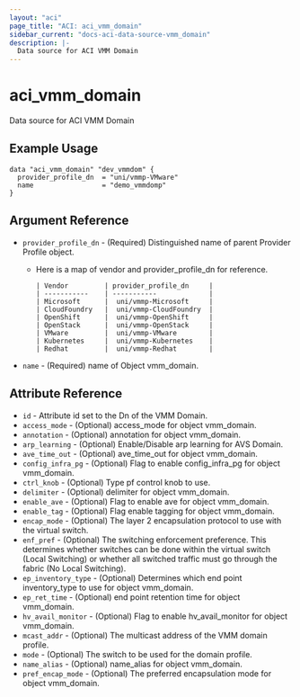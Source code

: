 ```yaml
---
layout: "aci"
page_title: "ACI: aci_vmm_domain"
sidebar_current: "docs-aci-data-source-vmm_domain"
description: |-
  Data source for ACI VMM Domain
---
```


# aci_vmm_domain #
Data source for ACI VMM Domain

## Example Usage ##

```hcl
data "aci_vmm_domain" "dev_vmmdom" {
  provider_profile_dn  = "uni/vmmp-VMware"
  name                 = "demo_vmmdomp"
}
```
## Argument Reference ##
* `provider_profile_dn` - (Required) Distinguished name of parent Provider Profile object.
  * Here is a map of vendor and provider_profile_dn for reference.

        | Vendor         | provider_profile_dn     |
        | -----------    | -----------             |
        | Microsoft      |  uni/vmmp-Microsoft     |
        | CloudFoundry   |  uni/vmmp-CloudFoundry  |
        | OpenShift      |  uni/vmmp-OpenShift     |
        | OpenStack      |  uni/vmmp-OpenStack     |
        | VMware         |  uni/vmmp-VMware        |
        | Kubernetes     |  uni/vmmp-Kubernetes    |
        | Redhat         |  uni/vmmp-Redhat        |

* `name` - (Required) name of Object vmm_domain.



## Attribute Reference

* `id` - Attribute id set to the Dn of the VMM Domain.
* `access_mode` - (Optional) access_mode for object vmm_domain.
* `annotation` - (Optional) annotation for object vmm_domain.
* `arp_learning` - (Optional) Enable/Disable arp learning for AVS Domain.
* `ave_time_out` - (Optional) ave_time_out for object vmm_domain.
* `config_infra_pg` - (Optional) Flag to enable config_infra_pg for object vmm_domain.
* `ctrl_knob` - (Optional) Type pf control knob to use.
* `delimiter` - (Optional) delimiter for object vmm_domain.
* `enable_ave` - (Optional) Flag to enable ave for object vmm_domain.
* `enable_tag` - (Optional) Flag enable tagging for object vmm_domain.
* `encap_mode` - (Optional) The layer 2 encapsulation protocol to use with the virtual switch.
* `enf_pref` - (Optional) The switching enforcement preference. This determines whether switches can be done within the virtual switch (Local Switching) or whether all switched traffic must go through the fabric (No Local Switching).
* `ep_inventory_type` - (Optional) Determines which end point inventory_type to use for object vmm_domain. 
* `ep_ret_time` - (Optional) end point retention time for object vmm_domain.
* `hv_avail_monitor` - (Optional) Flag to enable hv_avail_monitor for object vmm_domain.
* `mcast_addr` - (Optional) The multicast address of the VMM domain profile.
* `mode` - (Optional) The switch to be used for the domain profile.
* `name_alias` - (Optional) name_alias for object vmm_domain.
* `pref_encap_mode` - (Optional) The preferred encapsulation mode for object vmm_domain.
